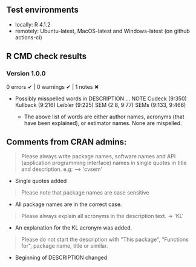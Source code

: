 ## Test environments
* locally: R 4.1.2
* remotely: Ubuntu-latest, MacOS-latest and Windows-latest (on github actions-ci)

  
## R CMD check results

### Version 1.0.0
0 errors ✔ | 0 warnings ✔ | 1 notes ✖

* Possibly misspelled words in DESCRIPTION ... NOTE
  Cudeck (9:350)
  Kullback (9:216)
  Leibler (9:225)
  SEM (2:8, 9:77)
  SEMs (9:133, 9:466)
 
  
  - The above list of words are either author names, acronyms (that have been explained), or estimator names. None are mispelled. 


## Comments from CRAN admins:
  > Please always write package names, software names and API (application
  >  programming interface) names in single quotes in title and description.
  > e.g: --> 'cvsem'
  - Single quotes added
  
  > Please note that package names are case sensitive
  - All package names are in the correct case. 

  > Please always explain all acronyms in the description text. -> 'KL'
  - An explanation for the KL acronym was added.  

  > Please do not start the description with "This package", "Functions
  > for", package name,
  > title or similar.
  
  - Beginning of DESCRIPTION changed 
